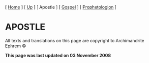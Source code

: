 \[ [Home](index.md) \] \[ [Up](lectionary.md) \] \[ Apostle \] \[ [Gospel](gospel.md) \] \[ [Prophetologion](prophetologion.md) \]

APOSTLE
=======

All texts and translations on this page are copyright to Archimandrite Ephrem ©

**This page was last updated on 03 November 2008**
